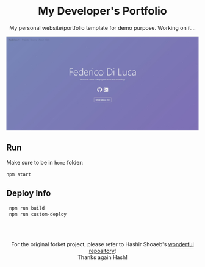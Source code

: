 <!-- PROJECT LOGO -->
<br />
<p align="center">
  <h1 align="center">My Developer's Portfolio</h1>

  <p align="center">
    My personal website/portfolio template for demo purpose. Working on it...
    <br />
  </p>
</p>

[![Site preview](/public/social-image.JPG)](https://federicodiluca.github.io/)

## Run

Make sure to be in `home` folder:

```bash
npm start
```

## Deploy Info

```bash
 npm run build
 npm run custom-deploy
```

<br />
<p align="center">
  <p align="center">
    <br />
    For the original forket project, please refer to Hashir Shoaeb's <a href="https://github.com/hashirshoaeb/home">wonderful repository</a>! 
    <br />
    Thanks again Hash!
  </p>
</p>
